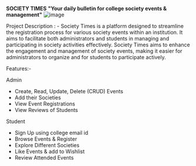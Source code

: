 **SOCIETY TIMES**
**"Your daily bulletin for college society events & management"**
![image](https://github.com/tanishajn12/Society-Times-Project/assets/119069305/1274a1db-10bc-4c91-9f88-d2188bb1d64d)

Project Description : -
Society Times is a platform designed to streamline the registration process for various society events within an institution. It aims to facilitate both administrators and students in managing and participating in society activities effectively. Society Times aims to enhance the engagement and management of society events, making it easier for administrators to organize and for students to participate actively.

Features:-

Admin
- Create, Read, Update, Delete (CRUD) Events
- Add their Societies
- View Event Registrations 
- View Reviews of Students

Student
- Sign Up using college email id
- Browse Events & Register
- Explore Different Societies
- Like Events & add to Wishlist
- Review Attended Events
